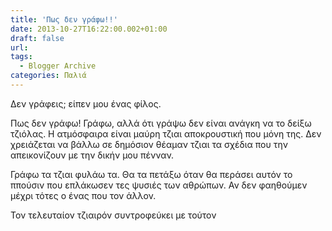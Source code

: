 ```yaml
---
title: 'Πως δεν γράφω!!'
date: 2013-10-27T16:22:00.002+01:00
draft: false
url: 
tags:
  - Blogger Archive
categories: Παλιά
---
```


Δεν γράφεις; είπεν μου ένας φίλος.  
  
Πως δεν γράφω! Γράφω, αλλά ότι γράψω δεν είναι ανάγκη να το δείξω τζιόλας. Η ατμόσφαιρα είναι μαύρη τζιαι αποκρουστική που μόνη της. Δεν χρειάζεται να βάλλω σε δημόσιον θέαμαν τζιαι τα σχέδια που την απεικονίζουν με την δικήν μου πένναν.  
  
Γράφω τα τζιαι φυλάω τα. Θα τα πετάξω όταν θα περάσει αυτόν το ππούσιν που επλάκωσεν τες ψυσιές των αθρώπων. Αν δεν φαηθούμεν μέχρι τότες ο ένας που τον άλλον.  
  
Τον τελευταίον τζιαιρόν συντροφεύκει με τούτον
